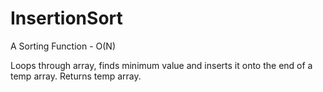 # InsertionSort
A Sorting Function  -  O(N)

Loops through array, finds minimum value and inserts it onto the end of a temp array. Returns temp array.
